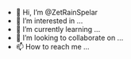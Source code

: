 - 👋 Hi, I’m @ZetRainSpelar
- 👀 I’m interested in ...
- 🌱 I’m currently learning ...
- 💞️ I’m looking to collaborate on ...
- 📫 How to reach me ...

<!---
ZetRainSpelar/ZetRainSpelar is a ✨ special ✨ repository because its `README.md` (this file) appears on your GitHub profile.
You can click the Preview link to take a look at your changes.
--->

